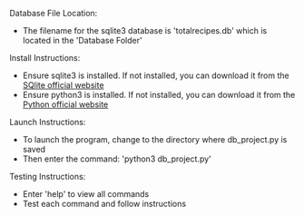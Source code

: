 
Database File Location:
- The filename for the sqlite3 database is 'totalrecipes.db' which is located in the 'Database Folder'


Install Instructions:
- Ensure sqlite3 is installed. If not installed, you can download it from the [SQlite official website](https://www.sqlite.org/)
- Ensure python3 is installed. If not installed, you can download it from the [Python official website](https://www.python.org/downloads/)



Launch Instructions:
- To launch the program, change to the directory where db_project.py is saved
- Then enter the command: 'python3 db_project.py'


Testing Instructions:
- Enter 'help' to view all commands
- Test each command and follow instructions

